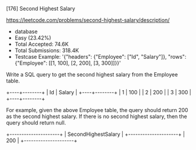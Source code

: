 [176] Second Highest Salary  

https://leetcode.com/problems/second-highest-salary/description/

* database
* Easy (23.42%)
* Total Accepted:    74.6K
* Total Submissions: 318.4K
* Testcase Example:  '{"headers": {"Employee": ["Id", "Salary"]}, "rows": {"Employee": [[1, 100], [2, 200], [3, 300]]}}'

Write a SQL query to get the second highest salary from the Employee table.


+----+--------+
| Id | Salary |
+----+--------+
| 1  | 100    |
| 2  | 200    |
| 3  | 300    |
+----+--------+


For example, given the above Employee table, the query should return 200 as the second highest salary. If there is no second highest salary, then the query should return null.


+---------------------+
| SecondHighestSalary |
+---------------------+
| 200                 |
+---------------------+


